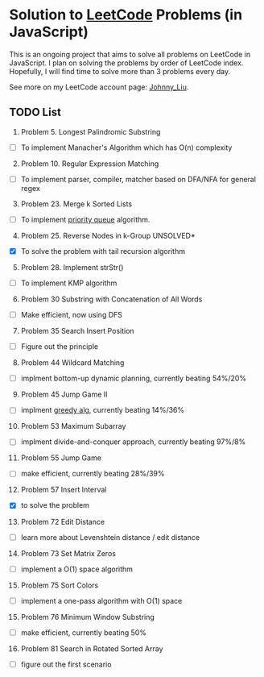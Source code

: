 # Solution to [LeetCode](https://leetcode.com/problemset/all/) Problems (in JavaScript)
This is an ongoing project that aims to solve all problems on LeetCode in JavaScript.
I plan on solving the problems by order of LeetCode index. Hopefully, I will find time to solve more than 3 problems every day.

See more on my LeetCode account page: [Johnny_Liu](https://leetcode.com/johnny_liu/).

## TODO List
1. Problem 5. Longest Palindromic Substring

  - [ ] To implement Manacher's Algorithm which has O(n) complexity

2. Problem 10. Regular Expression Matching

  - [ ] To implement parser, compiler, matcher based on DFA/NFA for general regex

3. Problem 23. Merge k Sorted Lists

  - [ ] To implement [priority queue](https://leetcode.com/problems/merge-k-sorted-lists/solution/) algorithm.

4. Problem 25. Reverse Nodes in k-Group UNSOLVED*

  - [x] To solve the problem with tail recursion algorithm

5. Problem 28. Implement strStr()

  - [ ] To implement KMP algorithm

6. Problem 30 Substring with Concatenation of All Words
 
  - [ ] Make efficient, now using DFS

7. Problem 35 Search Insert Position
 
  - [ ] Figure out the principle

8. Problem 44 Wildcard Matching

  - [ ] implment bottom-up dynamic planning, currently beating 54%/20%

9. Problem 45 Jump Game II

  - [ ] implment [greedy alg](https://leetcode.com/problems/jump-game-ii/discuss/297992/Javascript-dp-andand-greedy), currently beating 14%/36%

10. Problem 53 Maximum Subarray

  - [ ] implment divide-and-conquer approach, currently beating 97%/8%

11. Problem 55 Jump Game

  - [ ] make efficient, currently beating 28%/39%

12. Problem 57 Insert Interval 

  - [x] to solve the problem

13. Problem 72 Edit Distance

  - [ ] learn more about Levenshtein distance / edit distance

14. Problem 73 Set Matrix Zeros

  - [ ] implement a O(1) space algorithm

15. Problem 75 Sort Colors

  - [ ] implement a one-pass algorithm with O(1) space

15. Problem 76 Minimum Window Substring

  - [ ] make efficient, currently beating 50%

16. Problem 81 Search in Rotated Sorted Array

  - [ ] figure out the first scenario

